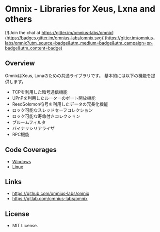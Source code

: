 # Omnix - Libraries for Xeus, Lxna and others

[![Join the chat at https://gitter.im/omnius-labs/omnix](https://badges.gitter.im/omnius-labs/omnix.svg)](https://gitter.im/omnius-labs/omnix?utm_source=badge&utm_medium=badge&utm_campaign=pr-badge&utm_content=badge)

## Overview

OmnixはXeus, Lxnaのための共通ライブラリです。
基本的には以下の機能を提供します。

+ TCPを利用した暗号通信機能
+ UPnPを利用したルーターのポート開放機能
+ ReedSolomon符号を利用したデータの冗長化機能
+ ロック可能なスレッドセーフコレクション
+ ロック可能な寿命付きコレクション
+ ブルームフィルタ
+ バイナリシリアライザ
+ RPC機能

## Code Coverages

+ [Windows](https://gitlab.com/omnius-labs/omnix/-/jobs/artifacts/master/file/publish/code-coverage/win/index.htm?job=test_windows_job)
+ [Linux](https://gitlab.com/omnius-labs/omnix/-/jobs/artifacts/master/file/publish/code-coverage/linux/index.htm?job=test_linux_job)

## Links

+ <https://github.com/omnius-labs/omnix>
+ <https://gitlab.com/omnius-labs/omnix>

## License

+ MIT License.
